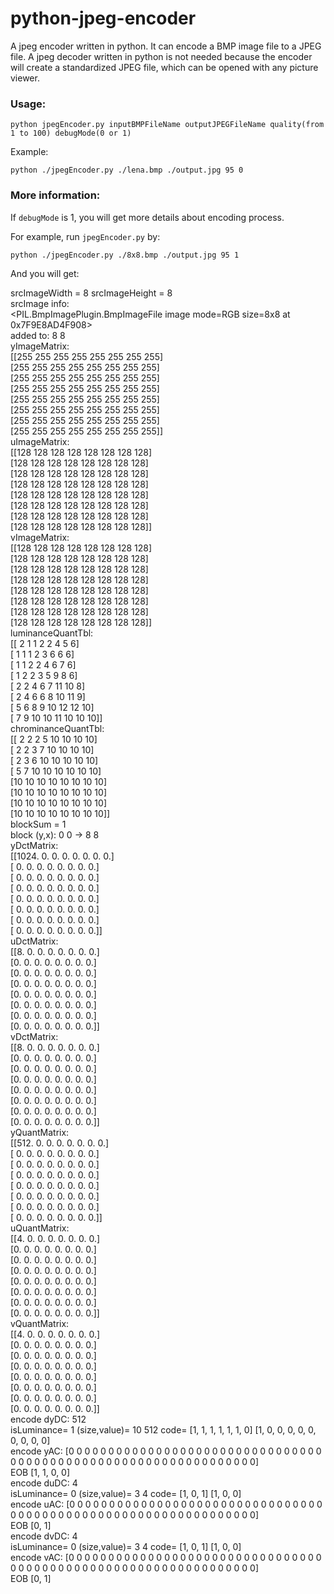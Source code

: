 # python-jpeg-encoder

A jpeg encoder written in python. It can encode a BMP image file to a JPEG file. A jpeg decoder written in python is not needed because the encoder will create a standardized JPEG file, which can be opened with any picture viewer.

### **Usage:**

`python jpegEncoder.py inputBMPFileName outputJPEGFileName quality(from 1 to 100) debugMode(0 or 1)`

Example:

`python ./jpegEncoder.py ./lena.bmp ./output.jpg 95 0`

### **More information:**

If `debugMode` is 1, you will get more details about encoding process.

For example, run `jpegEncoder.py` by:

`python ./jpegEncoder.py ./8x8.bmp ./output.jpg 95 1`

And you will get:

srcImageWidth = 8 srcImageHeight = 8  
srcImage info:  
 <PIL.BmpImagePlugin.BmpImageFile image mode=RGB size=8x8 at 0x7F9E8AD4F908>  
added to:  8 8  
yImageMatrix:  
 [[255 255 255 255 255 255 255 255]  
 [255 255 255 255 255 255 255 255]  
 [255 255 255 255 255 255 255 255]  
 [255 255 255 255 255 255 255 255]  
 [255 255 255 255 255 255 255 255]  
 [255 255 255 255 255 255 255 255]  
 [255 255 255 255 255 255 255 255]  
 [255 255 255 255 255 255 255 255]]  
uImageMatrix:  
 [[128 128 128 128 128 128 128 128]  
 [128 128 128 128 128 128 128 128]  
 [128 128 128 128 128 128 128 128]  
 [128 128 128 128 128 128 128 128]  
 [128 128 128 128 128 128 128 128]  
 [128 128 128 128 128 128 128 128]  
 [128 128 128 128 128 128 128 128]  
 [128 128 128 128 128 128 128 128]]  
vImageMatrix:  
 [[128 128 128 128 128 128 128 128]  
 [128 128 128 128 128 128 128 128]  
 [128 128 128 128 128 128 128 128]  
 [128 128 128 128 128 128 128 128]  
 [128 128 128 128 128 128 128 128]  
 [128 128 128 128 128 128 128 128]  
 [128 128 128 128 128 128 128 128]  
 [128 128 128 128 128 128 128 128]]  
luminanceQuantTbl:  
 [[ 2  1  1  2  2  4  5  6]  
 [ 1  1  1  2  3  6  6  6]  
 [ 1  1  2  2  4  6  7  6]  
 [ 1  2  2  3  5  9  8  6]  
 [ 2  2  4  6  7 11 10  8]  
 [ 2  4  6  6  8 10 11  9]  
 [ 5  6  8  9 10 12 12 10]  
 [ 7  9 10 10 11 10 10 10]]  
chrominanceQuantTbl:   
 [[ 2  2  2  5 10 10 10 10]  
 [ 2  2  3  7 10 10 10 10]  
 [ 2  3  6 10 10 10 10 10]  
 [ 5  7 10 10 10 10 10 10]  
 [10 10 10 10 10 10 10 10]  
 [10 10 10 10 10 10 10 10]  
 [10 10 10 10 10 10 10 10]  
 [10 10 10 10 10 10 10 10]]  
blockSum =  1  
block (y,x):  0 0  ->  8 8  
yDctMatrix:  
 [[1024.    0.    0.    0.    0.    0.    0.    0.]  
 [   0.    0.    0.    0.    0.    0.    0.    0.]  
 [   0.    0.    0.    0.    0.    0.    0.    0.]  
 [   0.    0.    0.    0.    0.    0.    0.    0.]  
 [   0.    0.    0.    0.    0.    0.    0.    0.]  
 [   0.    0.    0.    0.    0.    0.    0.    0.]  
 [   0.    0.    0.    0.    0.    0.    0.    0.]  
 [   0.    0.    0.    0.    0.    0.    0.    0.]]  
uDctMatrix:  
 [[8. 0. 0. 0. 0. 0. 0. 0.]  
 [0. 0. 0. 0. 0. 0. 0. 0.]  
 [0. 0. 0. 0. 0. 0. 0. 0.]  
 [0. 0. 0. 0. 0. 0. 0. 0.]  
 [0. 0. 0. 0. 0. 0. 0. 0.]  
 [0. 0. 0. 0. 0. 0. 0. 0.]  
 [0. 0. 0. 0. 0. 0. 0. 0.]  
 [0. 0. 0. 0. 0. 0. 0. 0.]]  
vDctMatrix:  
 [[8. 0. 0. 0. 0. 0. 0. 0.]  
 [0. 0. 0. 0. 0. 0. 0. 0.]  
 [0. 0. 0. 0. 0. 0. 0. 0.]  
 [0. 0. 0. 0. 0. 0. 0. 0.]  
 [0. 0. 0. 0. 0. 0. 0. 0.]  
 [0. 0. 0. 0. 0. 0. 0. 0.]  
 [0. 0. 0. 0. 0. 0. 0. 0.]  
 [0. 0. 0. 0. 0. 0. 0. 0.]]  
yQuantMatrix:  
 [[512.   0.   0.   0.   0.   0.   0.   0.]  
 [  0.   0.   0.   0.   0.   0.   0.   0.]  
 [  0.   0.   0.   0.   0.   0.   0.   0.]  
 [  0.   0.   0.   0.   0.   0.   0.   0.]  
 [  0.   0.   0.   0.   0.   0.   0.   0.]  
 [  0.   0.   0.   0.   0.   0.   0.   0.]  
 [  0.   0.   0.   0.   0.   0.   0.   0.]  
 [  0.   0.   0.   0.   0.   0.   0.   0.]]  
uQuantMatrix:  
 [[4. 0. 0. 0. 0. 0. 0. 0.]  
 [0. 0. 0. 0. 0. 0. 0. 0.]  
 [0. 0. 0. 0. 0. 0. 0. 0.]  
 [0. 0. 0. 0. 0. 0. 0. 0.]  
 [0. 0. 0. 0. 0. 0. 0. 0.]  
 [0. 0. 0. 0. 0. 0. 0. 0.]  
 [0. 0. 0. 0. 0. 0. 0. 0.]  
 [0. 0. 0. 0. 0. 0. 0. 0.]]  
vQuantMatrix:  
 [[4. 0. 0. 0. 0. 0. 0. 0.]  
 [0. 0. 0. 0. 0. 0. 0. 0.]  
 [0. 0. 0. 0. 0. 0. 0. 0.]  
 [0. 0. 0. 0. 0. 0. 0. 0.]  
 [0. 0. 0. 0. 0. 0. 0. 0.]  
 [0. 0. 0. 0. 0. 0. 0. 0.]  
 [0. 0. 0. 0. 0. 0. 0. 0.]  
 [0. 0. 0. 0. 0. 0. 0. 0.]]  
encode dyDC: 512  
isLuminance= 1 (size,value)= 10 512 code= [1, 1, 1, 1, 1, 1, 0] [1, 0, 0, 0, 0, 0, 0, 0, 0, 0]  
encode yAC: [0 0 0 0 0 0 0 0 0 0 0 0 0 0 0 0 0 0 0 0 0 0 0 0 0 0 0 0 0 0 0 0 0 0 0 0 0
 0 0 0 0 0 0 0 0 0 0 0 0 0 0 0 0 0 0 0 0 0 0 0 0 0 0]  
EOB [1, 1, 0, 0]  
encode duDC: 4  
isLuminance= 0 (size,value)= 3 4 code= [1, 0, 1] [1, 0, 0]  
encode uAC: [0 0 0 0 0 0 0 0 0 0 0 0 0 0 0 0 0 0 0 0 0 0 0 0 0 0 0 0 0 0 0 0 0 0 0 0 0
 0 0 0 0 0 0 0 0 0 0 0 0 0 0 0 0 0 0 0 0 0 0 0 0 0 0]  
EOB [0, 1]  
encode dvDC: 4  
isLuminance= 0 (size,value)= 3 4 code= [1, 0, 1] [1, 0, 0]  
encode vAC: [0 0 0 0 0 0 0 0 0 0 0 0 0 0 0 0 0 0 0 0 0 0 0 0 0 0 0 0 0 0 0 0 0 0 0 0 0
 0 0 0 0 0 0 0 0 0 0 0 0 0 0 0 0 0 0 0 0 0 0 0 0 0 0]  
EOB [0, 1]





